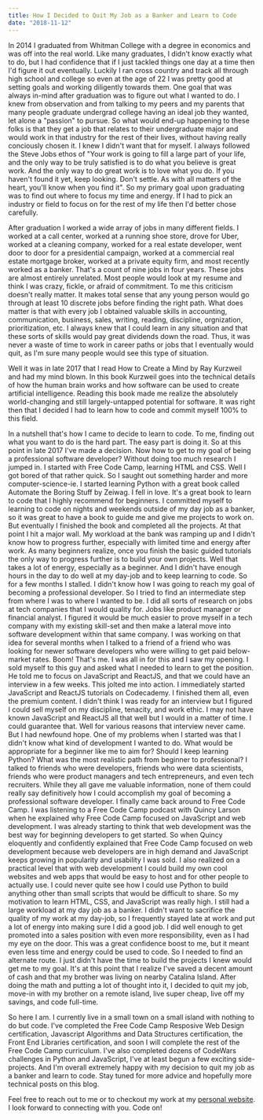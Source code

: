 ```yaml
---
title: How I Decided to Quit My Job as a Banker and Learn to Code
date: "2018-11-12"
---
```


In 2014 I graduated from Whitman College with a degree in economics and was off into the real world. Like many graduates, I didn't know exactly what to do, but I had confidence that if I just tackled things one day at a time then I'd figure it out eventually. Luckily I ran cross country and track all through high school and college so even at the age of 22 I was pretty good at setting goals and working diligently towards them. One goal that was always in-mind after graduation was to figure out what I wanted to do. I knew from observation and from talking to my peers and my parents that many people graduate undergrad college having an ideal job they wanted, let alone a "passion" to pursue. So what would end-up happening to these folks is that they get a job that relates to their undergraduate major and would work in that industry for the rest of their lives, without having really conciously chosen it. I knew I didn't want that for myself. I always followed the Steve Jobs ethos of "Your work is going to fill a large part of your life, and the only way to be truly satisfied is to do what you believe is great work. And the only way to do great work is to love what you do. If you haven't found it yet, keep looking. Don't settle. As with all matters of the heart, you'll know when you find it". So my primary goal upon graduating was to find out where to focus my time and energy. If I had to pick an industry or field to focus on for the rest of my life then I'd better chose carefully.

After graduation I worked a wide array of jobs in many different fields. I worked at a call center, worked at a running shoe store, drove for Uber, worked at a cleaning company, worked for a real estate developer, went door to door for a presidential campaign, worked at a commercial real estate mortgage broker, worked at a private equity firm, and most recently worked as a banker. That's a count of nine jobs in four years. These jobs are almost entirely unrelated. Most people would look at my resume and think I was crazy, fickle, or afraid of commitment. To me this criticism doesn't really matter. It makes total sense that any young person would go through at least 10 discrete jobs before finding the right path. What does matter is that with every job I obtained valuable skills in accounting, communication, business, sales, writing, reading, discipline, orgnization, prioritization, etc. I always knew that I could learn in any situation and that these sorts of skills would pay great dividends down the road. Thus, it was never a waste of time to work in career paths or jobs that I eventually would quit, as I'm sure many people would see this type of situation.

Well it was in late 2017 that I read How to Create a Mind by Ray Kurzweil and had my mind blown. In this book Kurzweil goes into the technical details of how the human brain works and how software can be used to create artificial intelligence. Reading this book made me realize the absolutely world-changing and still largely-untapped potential for software. It was right then that I decided I had to learn how to code and commit myself 100% to this field.

In a nutshell that's how I came to decide to learn to code. To me, finding out what you want to do is the hard part. The easy part is doing it. So at this point in late 2017 I've made a decision. Now how to get to my goal of being a professional software developer? Without doing too much research I jumped in. I started with Free Code Camp, learning HTML and CSS. Well I got bored of that rather quick. So I saught out something harder and more computer-science-ie. I started learning Python with a great book called Automate the Boring Stuff by Zeiwag. I fell in love. It's a great book to learn to code that I highly recommend for beginners. I committed myself to learning to code on nights and weekends outside of my day job as a banker, so it was great to have a book to guide me and give me projects to work on. But eventually I finished the book and completed all the projects. At that point I hit a major wall. My workload at the bank was ramping up and I didn't know how to progress further, especially with limited time and energy after work. As many beginners realize, once you finish the basic guided tutorials the only way to progress further is to build your own projects. Well that takes a lot of energy, especially as a beginner. And I didn't have enough hours in the day to do well at my day-job and to keep learning to code. So for a few months I stalled. I didn't know how I was going to reach my goal of becoming a professional developer. So I tried to find an intermediate step from where I was to where I wanted to be. I did all sorts of research on jobs at tech companies that I would quality for. Jobs like product manager or financial analyst. I figured it would be much easier to prove myself in a tech company with my existing skill-set and then make a lateral move into software development within that same company. I was working on that idea for several months when I talked to a friend of a friend who was looking for newer software developers who were willing to get paid below-market rates. Boom! That's me. I was all in for this and I saw my opening. I sold myself to this guy and asked what I needed to learn to get the position. He told me to focus on JavaScript and ReactJS, and that we could have an interview in a few weeks. This jolted me into action. I immediately started JavaScript and ReactJS tutorials on Codecademy. I finished them all, even the premium content. I didn't think I was ready for an interview but I figured I could sell myself on my discipline, tenacity, and work ethic. I may not have known JavaScript and ReactJS all that well but I would in a matter of time. I could guarantee that. Well for various reasons that interview never came. But I had newfound hope. One of my problems when I started was that I didn't know what kind of development I wanted to do. What would be appropriate for a beginner like me to aim for? Should I keep learning Python? What was the most realistic path from beginner to professional? I talked to friends who were developers, friends who were data scientists, friends who were product managers and tech entrepreneurs, and even tech recruiters. While they all gave me valuable information, none of them could really say definitively how I could accomplish my goal of becoming a professional software developer. I finally came back around to Free Code Camp. I was listening to a Free Code Camp podcast with Quincy Larson when he explained why Free Code Camp focused on JavaScript and web development. I was already starting to think that web development was the best way for beginning developers to get started. So when Quincy eloquently and confidently explained that Free Code Camp focused on web development because web developers are in high demand and JavaScript keeps growing in popularity and usability I was sold. I also realized on a practical level that with web development I could build my own cool websites and web apps that would be easy to host and for other people to actually use. I could never quite see how I could use Python to build anything other than small scripts that would be difficult to share. So my motivation to learn HTML, CSS, and JavaScript was really high. I still had a large workload at my day job as a banker. I didn't want to sacrifice the quality of my work at my day-job, so I frequently stayed late at work and put a lot of energy into making sure I did a good job. I did well enough to get promoted into a sales position with even more responsibility, even as I had my eye on the door. This was a great confidence boost to me, but it meant even less time and energy could be used to code. So I needed to find an alternate route. I just didn't have the time to build the projects I knew would get me to my goal. It's at this point that I realize I've saved a decent amount of cash and that my brother was living on nearby Catalina Island. After doing the math and putting a lot of thought into it, I decided to quit my job, move-in with my brother on a remote island, live super cheap, live off my savings, and code full-time.

So here I am. I currently live in a small town on a small island with nothing to do but code. I've completed the Free Code Camp Resposive Web Design certification, Javascript Algorithms and Data Structures certification, the Front End Libraries certification, and soon I will complete the rest of the Free Code Camp curriculum. I've also completed dozens of CodeWars challenges in Python and JavaScript, I've at least begun a few exciting side-projects. And I'm overall extremely happy with my decision to quit my job as a banker and learn to code. Stay tuned for more advice and hopefully more technical posts on this blog.

Feel free to reach out to me or to checkout my work at my [personal website](https://spencercorwin.com). I look forward to connecting with you. Code on!